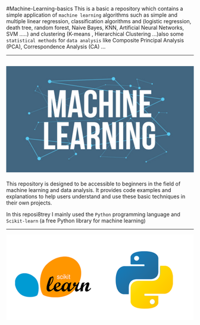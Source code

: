 #Machine-Learning-basics
This is a basic a repository which contains a simple application of `machine learning` algorithms such as simple and multiple linear regression, classification algorithms and (logistic regression, death tree, random forest, Naive Bayes, KNN, Artificial Neural Networks, SVM .....) and clustering (K-means , Hierarchical Clustering ...)also some `statistical methods` for `data analysis` like Composite Principal Analysis (PCA), Correspondence Analysis (CA) ...

---
![Texte alternatif de l'image](Main/assets/ML.png)
---
This repository is designed to be accessible to beginners in the field of machine learning and data analysis. It provides code examples and explanations to help users understand and use these basic techniques in their own projects.

In this reposi8trey I mainly used the `Python` programming language and `Scikit-learn` (a free Python library for machine learning)

---
![Texte alternatif de l'image](Main/assets/py_SL.png)


